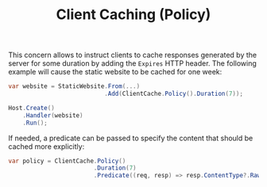 ﻿---
title: Client Caching (Policy)
description: Instructs clients to cache responses generated by the server for some time.
cascade:
  type: docs
---

This concern allows to instruct clients to cache responses generated
by the server for some duration by adding the `Expires` HTTP header.
The following example will cause the static website to be cached for one week:

```csharp
var website = StaticWebsite.From(...)
                           .Add(ClientCache.Policy().Duration(7));

Host.Create()
    .Handler(website)
    .Run();
```

If needed, a predicate can be passed to specify the content that
should be cached more explicitly:

```csharp
var policy = ClientCache.Policy()
                        .Duration(7)
                        .Predicate((req, resp) => resp.ContentType?.RawType != "text/html")); // do not cache HTML pages
```
